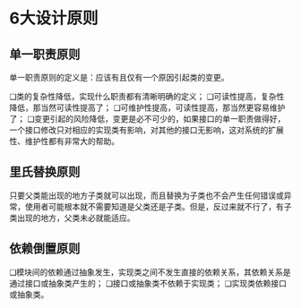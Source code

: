 # 6大设计原则

## 单一职责原则

单一职责原则的定义是：应该有且仅有一个原因引起类的变更。

❑类的复杂性降低，实现什么职责都有清晰明确的定义；
❑可读性提高，复杂性降低，那当然可读性提高了；
❑可维护性提高，可读性提高，那当然更容易维护了；
❑变更引起的风险降低，变更是必不可少的，如果接口的单一职责做得好，一个接口修改只对相应的实现类有影响，对其他的接口无影响，这对系统的扩展性、维护性都有非常大的帮助。


## 里氏替换原则

只要父类能出现的地方子类就可以出现，而且替换为子类也不会产生任何错误或异常，使用者可能根本就不需要知道是父类还是子类。但是，反过来就不行了，有子类出现的地方，父类未必就能适应。

## 依赖倒置原则

❑模块间的依赖通过抽象发生，实现类之间不发生直接的依赖关系，其依赖关系是通过接口或抽象类产生的；
❑接口或抽象类不依赖于实现类；
❑实现类依赖接口或抽象类。


